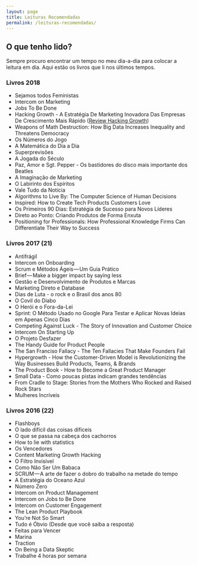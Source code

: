 ```yaml
---
layout: page
title: Leituras Recomendadas
permalink: /leituras-recomendadas/
---
```


## O que tenho lido?

Sempre procuro encontrar um tempo no meu dia-a-dia para colocar a leitura em dia. Aqui estão os livros que li nos últimos tempos.

### Livros 2018
- Sejamos todos Feministas
- Intercom on Marketing
- Jobs To Be Done
- Hacking Growth - A Estratégia De Marketing Inovadora Das Empresas De Crescimento Mais Rápido ([Review Hacking Growth](https://www.felipebarbosa.me/hacking-growth/)) 
- Weapons of Math Destruction: How Big Data Increases Inequality and Threatens Democracy
- Os Números do Jogo
- A Matemática do Dia a Dia
- Superprevisões
- A Jogada do Século
- Paz, Amor e Sgt. Pepper - Os bastidores do disco mais importante dos Beatles
- A Imaginação de Marketing
- O Labirinto dos Espíritos
- Vale Tudo da Notícia
- Algorithms to Live By: The Computer Science of Human Decisions
- Inspired: How to Create Tech Products Customers Love
- Os Primeiros 90 Dias: Estratégia de Sucesso para Novos Líderes
- Direto ao Ponto: Criando Produtos de Forma Enxuta
- Positioning for Professionals: How Professional Knowledge Firms Can Differentiate Their Way to Success

### Livros 2017 (21)
- Antifrágil
- Intercom on Onboarding
- Scrum e Métodos Ágeis — Um Guia Prático
- Brief — Make a bigger impact by saying less
- Gestão e Desenvolvimento de Produtos e Marcas
- Marketing Direto e Database
- Dias de Luta - o rock e o Brasil dos anos 80
- O Covil do Diabo
- O Herói e o Fora-da-Lei
- Sprint: O Método Usado no Google Para Testar e Aplicar Novas Ideias em Apenas Cinco Dias
- Competing Against Luck - The Story of Innovation and Customer Choice
- Intercom On Starting Up
- O Projeto Desfazer
- The Handy Guide for Product People
- The San Franciso Fallacy - The Ten Fallacies That Make Founders Fail
- Hypergrowth - How the Customer-Driven Model is Revolutionizing the Way Businesses Build Products, Teams, & Brands
- The Product Book - How to Become a Great Product Manager
- Small Data - Como poucas pistas indicam grandes tendências
- From Cradle to Stage: Stories from the Mothers Who Rocked and Raised Rock Stars
- Mulheres Incríveis

### Livros 2016 (22)
- Flashboys
- O lado difícil das coisas difíceis
- O que se passa na cabeça dos cachorros
- How to lie with statistics
- Os Vencedores
- Content Marketing Growth Hacking
- O Filtro Invisível
- Como Não Ser Um Babaca
- SCRUM — A arte de fazer o dobro do trabalho na metade do tempo
- A Estratégia do Oceano Azul
- Número Zero
- Intercom on Product Management
- Intercom on Jobs to Be Done
- Intercom on Customer Engagement
- The Lean Product Playbook
- You’re Not So Smart
- Tudo é Óbvio (Desde que você saiba a resposta)
- Feitas para Vencer
- Marina
- Traction
- On Being a Data Skeptic
- Trabalhe 4 horas por semana
